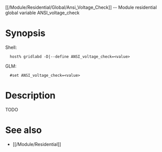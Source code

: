 [[/Module/Residential/Global/Ansi_Voltage_Check]] -- Module residential global variable ANSI_voltage_check

# Synopsis
Shell:
~~~
  host% gridlabd -D|--define ANSI_voltage_check=<value>
~~~
GLM:
~~~
  #set ANSI_voltage_check=<value>
~~~

# Description

TODO

# See also
* [[/Module/Residential]]
